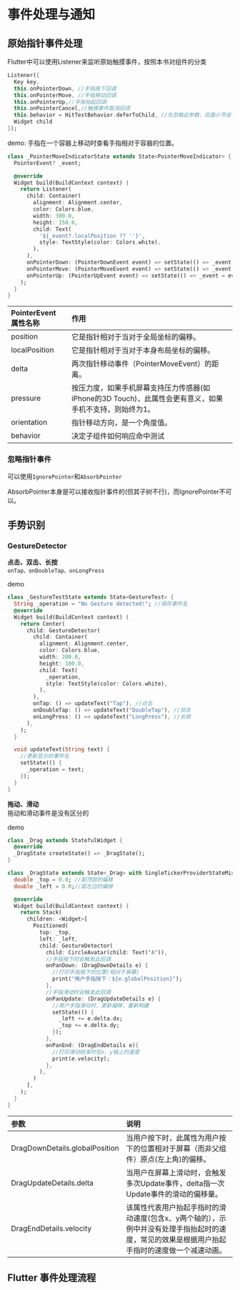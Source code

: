# 事件处理与通知

## 原始指针事件处理
Flutter中可以使用Listener来监听原始触摸事件，按照本书对组件的分类
```dart
Listener({
  Key key,
  this.onPointerDown, //手指按下回调
  this.onPointerMove, //手指移动回调
  this.onPointerUp,//手指抬起回调
  this.onPointerCancel,//触摸事件取消回调
  this.behavior = HitTestBehavior.deferToChild, //先忽略此参数，后面小节会专门介绍
  Widget child
});
```

demo: 手指在一个容器上移动时查看手指相对于容器的位置。                      
```dart
class _PointerMoveIndicatorState extends State<PointerMoveIndicator> {
  PointerEvent? _event;

  @override
  Widget build(BuildContext context) {
    return Listener(
      child: Container(
        alignment: Alignment.center,
        color: Colors.blue,
        width: 300.0,
        height: 150.0,
        child: Text(
          '${_event?.localPosition ?? ''}',
          style: TextStyle(color: Colors.white),
        ),
      ),
      onPointerDown: (PointerDownEvent event) => setState(() => _event = event),
      onPointerMove: (PointerMoveEvent event) => setState(() => _event = event),
      onPointerUp: (PointerUpEvent event) => setState(() => _event = event),
    );
  }
}
```

PointerEvent 属性名称 | 作用
:- | :-
position | 它是指针相对于当对于全局坐标的偏移。
localPosition | 它是指针相对于当对于本身布局坐标的偏移。
delta | 两次指针移动事件（PointerMoveEvent）的距离。
pressure | 按压力度，如果手机屏幕支持压力传感器(如iPhone的3D Touch)，此属性会更有意义，如果手机不支持，则始终为1。
orientation | 指针移动方向，是一个角度值。
behavior | 决定子组件如何响应命中测试

### 忽略指针事件
可以使用`IgnorePointer`和`AbsorbPointer`

AbsorbPointer本身是可以接收指针事件的(但其子树不行)，而IgnorePointer不可以。                            



## 手势识别
### GestureDetector

**点击、双击、长按**                    
`onTap、onDoubleTap、onLongPress`


demo
```dart
class _GestureTestState extends State<GestureTest> {
  String _operation = "No Gesture detected!"; //保存事件名
  @override
  Widget build(BuildContext context) {
    return Center(
      child: GestureDetector(
        child: Container(
          alignment: Alignment.center,
          color: Colors.blue,
          width: 200.0,
          height: 100.0,
          child: Text(
            _operation,
            style: TextStyle(color: Colors.white),
          ),
        ),
        onTap: () => updateText("Tap"), //点击
        onDoubleTap: () => updateText("DoubleTap"), //双击
        onLongPress: () => updateText("LongPress"), //长按
      ),
    );
  }

  void updateText(String text) {
    //更新显示的事件名
    setState(() {
      _operation = text;
    });
  }
}
```

**拖动、滑动**                                   
拖动和滑动事件是没有区分的

demo                            
```dart
class _Drag extends StatefulWidget {
  @override
  _DragState createState() => _DragState();
}

class _DragState extends State<_Drag> with SingleTickerProviderStateMixin {
  double _top = 0.0; //距顶部的偏移
  double _left = 0.0;//距左边的偏移

  @override
  Widget build(BuildContext context) {
    return Stack(
      children: <Widget>[
        Positioned(
          top: _top,
          left: _left,
          child: GestureDetector(
            child: CircleAvatar(child: Text("A")),
            //手指按下时会触发此回调
            onPanDown: (DragDownDetails e) {
              //打印手指按下的位置(相对于屏幕)
              print("用户手指按下：${e.globalPosition}");
            },
            //手指滑动时会触发此回调
            onPanUpdate: (DragUpdateDetails e) {
              //用户手指滑动时，更新偏移，重新构建
              setState(() {
                _left += e.delta.dx;
                _top += e.delta.dy;
              });
            },
            onPanEnd: (DragEndDetails e){
              //打印滑动结束时在x、y轴上的速度
              print(e.velocity);
            },
          ),
        )
      ],
    );
  }
}
```

参数 |  说明
:- | :-
DragDownDetails.globalPosition | 当用户按下时，此属性为用户按下的位置相对于屏幕（而非父组件）原点(左上角)的偏移。
DragUpdateDetails.delta | 当用户在屏幕上滑动时，会触发多次Update事件，delta指一次Update事件的滑动的偏移量。
DragEndDetails.velocity | 该属性代表用户抬起手指时的滑动速度(包含x、y两个轴的），示例中并没有处理手指抬起时的速度，常见的效果是根据用户抬起手指时的速度做一个减速动画。


## Flutter 事件处理流程

